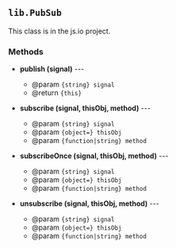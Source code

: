 ## `lib.PubSub`

This class is in the js.io project.

### Methods

* __publish (signal)__ ---
	* @param `{string} signal`
	* @return `{this}`

* __subscribe (signal, thisObj, method)__ ---
	* @param `{string} signal`
	* @param `{object=} thisObj`
	* @param `{function|string} method`

* __subscribeOnce (signal, thisObj, method)__ ---
	* @param `{string} signal`
	* @param `{object=} thisObj`
	* @param `{function|string} method`

* __unsubscribe (signal, thisObj, method)__ ---
	* @param `{string} signal`
	* @param `{object=} thisObj`
	* @param `{function|string} method`
